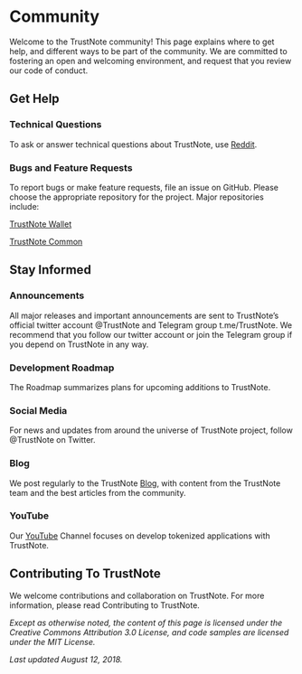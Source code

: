 # Community
Welcome to the TrustNote community! This page explains where to get help, and different ways to be part of the community. We are committed to fostering an open and welcoming environment, and request that you review our code of conduct.

## Get Help
### Technical Questions
To ask or answer technical questions about TrustNote, use [Reddit](https://www.reddit.com/r/trustnotedev/). 

### Bugs and Feature Requests
To report bugs or make feature requests, file an issue on GitHub. Please choose the appropriate repository for the project. Major repositories include:

[TrustNote Wallet](https://github.com/trustnote/trustnote-wallet)

[TrustNote Common](https://github.com/trustnote/trustnote-common)


## Stay Informed
### Announcements
All major releases and important announcements are sent to TrustNote’s official twitter account @TrustNote and Telegram group t.me/TrustNote. We recommend that you follow our twitter account or join the Telegram group if you depend on TrustNote in any way.

### Development Roadmap
The Roadmap summarizes plans for upcoming additions to TrustNote.

### Social Media
For news and updates from around the universe of TrustNote project, follow @TrustNote on Twitter.

### Blog
We post regularly to the TrustNote [Blog](https://medium.com/trustnote), with content from the TrustNote team and the best articles from the community.

### YouTube
Our [YouTube](https://www.youtube.com/channel/UC03XGfRQzVBxYHCdPUJgt6w) Channel focuses on develop tokenized applications with TrustNote. 


## Contributing To TrustNote
We welcome contributions and collaboration on TrustNote. For more information, please read Contributing to TrustNote.

*Except as otherwise noted, the content of this page is licensed under the Creative Commons Attribution 3.0 License, and code samples are licensed under the MIT License.*

*Last updated August 12, 2018.*







